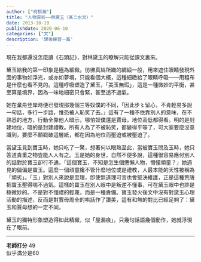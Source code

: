 ```yaml
---
author: ["柯棋瀚"]
title: "人物賞析——林黛玉（髙二水文）"
date: 2013-10-10
publishdate: 2020-06-10
categories: ["文"]
description: '課後練習一篇'
---
```


現在我都還沒怎麼讀《石頭記》，對林黛玉的瞭解只能從課文裏來。

黛玉給我的第一印象是極為細緻。彷彿真絲所織的綢緞一般，用來遮住眼睛發現外面的事物如浮光，或亦如夢境，只能看個大概，這種細緻給了眼睛呼吸——用粗布是什麼也看不見的。這種呼吸塑造了黛玉，「美玉無瑕」，這是一種微妙的平衡，甚至算是境界，因為一味地細密只會緊，甚至透不過氣。

她在棄舟登岸時便已發現那幾個三等奴僕的不同，「因此步〻留心，不肯輕易多說一句話，多行一步路，惟恐被人恥笑了去。」這有了一種不依靠別人的意味，在不熟悉的地方，行動全靠他人暗示，哪怕奴僕還是賈母，地位高低都得看。明的是封建地位，暗的是封建禮教。所有人為了不被恥笑，都變得平等了，可大家要麼沒意識到，要麼不願戳破這層紙，都在因為地位而壓迫或被壓迫了。

當黛玉見到寶玉時，她只吃了一驚，想著何以眼熟至此，當被寶玉問及玉時，她只答道貴重之物豈能人人有之。玉是她的身世，自然不便多說，這種很容易應付別人的話對於寶玉卻行不通。「這個寶玉，不知是怎生個憊懶人物，懵懂頑童？」她遇見的偏偏是寶玉。這麼一個頑童纔不管什麼地位或是禮教，人最本能的天性被稱為「頑劣」。「玉」對別人來說是至理，卽使無道理可言也會堅決維護，正是這種荒唐把寶玉壓得喘不過氣。這樣的寶玉在別人眼中是叛逆不懂事，可在黛玉眼中也許是極微妙的。不是對不懂禮的輕蔑，而是一種責備。寶玉發火後文中沒有對黛玉心理活動的描述，反而是對賈母周全的哄話作了讚美，這有和無的對比已經足夠了：黛玉和賈母想的一定不同。

黛玉的獨特形象塑造得如此精緻，似「屋漏痕」，只幾句話語幾個動作，她就浮現在了眼前。

---

**老師打分** 49   
似乎滿分是60

